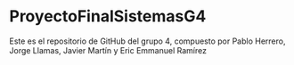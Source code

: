 # ProyectoFinalSistemasG4
Este es el repositorio de GitHub del grupo 4, compuesto por Pablo Herrero, Jorge Llamas, Javier Martín y Eric Emmanuel Ramírez
